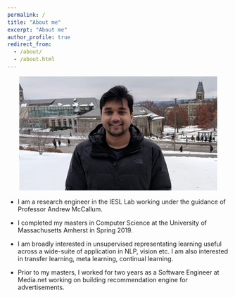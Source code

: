 ```yaml
---
permalink: /
title: "About me"
excerpt: "About me"
author_profile: true
redirect_from: 
  - /about/
  - /about.html
---
```


<p align="center">
  <img src="/images/profile.png?raw=true" alt="Photo" style="width: 450px;"/> 
</p>

* I am a research engineer in the IESL Lab working under the guidance of Professor Andrew McCallum.

* I completed my masters in Computer Science at the University of Massachusetts Amherst in Spring 2019.

* I am broadly interested in unsupervised representating learning useful across a wide-suite of application in NLP, vision etc. I am also interested in transfer learning, meta learning, continual learning.

* Prior to my masters, I worked for two years as a Software Engineer at Media.net working on building recommendation engine for advertisements.